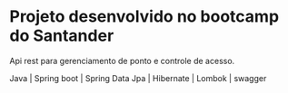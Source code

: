 # Projeto desenvolvido no bootcamp do Santander

Api rest para gerenciamento de ponto e controle de acesso.

Java | Spring boot | Spring Data Jpa | Hibernate | Lombok | swagger

